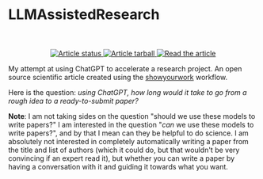 # LLMAssistedResearch
<p align="center">
<br>
<br>
<a href="https://github.com/eiffl/LLMAssistedResearch/actions/workflows/build.yml">
<img src="https://github.com/eiffl/LLMAssistedResearch/actions/workflows/build.yml/badge.svg?branch=main" alt="Article status"/>
</a>
<a href="https://github.com/eiffl/LLMAssistedResearch/raw/main-pdf/arxiv.tar.gz">
<img src="https://img.shields.io/badge/article-tarball-blue.svg?style=flat" alt="Article tarball"/>
</a>
<a href="https://github.com/eiffl/LLMAssistedResearch/raw/main-pdf/ms.pdf">
<img src="https://img.shields.io/badge/article-pdf-blue.svg?style=flat" alt="Read the article"/>
</a>
</p>

My attempt at using ChatGPT to accelerate a research project. 
An open source scientific article created using the [showyourwork](https://github.com/showyourwork/showyourwork) workflow.

Here is the question: *using ChatGPT, how long would it take to go from a rough idea to a ready-to-submit paper?*


**Note**: I am not taking sides on the question "should we use these models to write papers?" I am interested in the question "*can* we use these models to write papers?", and by that I mean can they be helpful to do science. I am absolutely not interested in completely automatically writing a paper from the title and list of authors (which it could do, but that wouldn't be very convincing if an expert read it), but whether you can write a paper by having a conversation with it and guiding it towards what you want.
